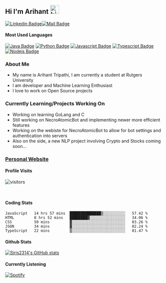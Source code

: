 ## Hi I'm Arihant <img src="https://user-images.githubusercontent.com/1303154/88677602-1635ba80-d120-11ea-84d8-d263ba5fc3c0.gif" width="28px" alt="hi">

[![Linkedin Badge](https://img.shields.io/badge/-Arihant-0e76a8?style=flat&labelColor=0e76a8&logo=linkedin&logoColor=white)](https://www.linkedin.com/in/arihant-tripathi-2374b7191//)[![Mail Badge](https://img.shields.io/badge/-ArihantT-c0392b?style=flat&labelColor=c0392b&logo=gmail&logoColor=white)](mailto:tarihant2001@gmail.com)


#### Most Used Languages

[![Java Badge](https://img.shields.io/badge/-Java-ffa500?style=for-the-badge&labelColor=red&logo=Java&logoColor=ffa500)](#) [![Python Badge](https://img.shields.io/badge/-Python-000000?style=for-the-badge&labelColor=blue&logo=python&logoColor=F0DB4F)](#) [![Javascript Badge](https://img.shields.io/badge/-Javascript-F0DB4F?style=for-the-badge&labelColor=black&logo=javascript&logoColor=F0DB4F)](#) [![Typescript Badge](https://img.shields.io/badge/-Typescript-007acc?style=for-the-badge&labelColor=black&logo=typescript&logoColor=007acc)](#) [![Nodejs Badge](https://img.shields.io/badge/-Nodejs-3C873A?style=for-the-badge&labelColor=black&logo=node.js&logoColor=3C873A)](#)



### About Me

  - My name is Arihant Tripathi, I am currently a student at Rutgers University
  - I am developer and Machine Learning Enthusiast
  - I love to work on Open Source projects 


### Currently Learning/Projects Working On 

   - Working on learning GoLang and C
   - Still working on NecroAtomicBot and implementing newer more efficient features
   - Working on the webiste for NecroAtomicBot to allow for bot settings and authentication into servers
   - Also on the side, a new NLP project involving Crypto and Stocks coming soon...


### [Personal Website](https://siris2314.github.io/arihanttripathi.github.io/)

#### Profile Visits 

![visitors](https://visitor-badge.glitch.me/badge?page_id=Siris2314.Siris2314)


<br >


#### Coding Stats

<!--START_SECTION:waka-->
```text
JavaScript   14 hrs 57 mins  ██████████████▒░░░░░░░░░░   57.42 % 
HTML         8 hrs 52 mins   ████████▓░░░░░░░░░░░░░░░░   34.06 % 
CSS          50 mins         ▓░░░░░░░░░░░░░░░░░░░░░░░░   03.26 % 
JSON         34 mins         ▓░░░░░░░░░░░░░░░░░░░░░░░░   02.24 % 
TypeScript   22 mins         ▒░░░░░░░░░░░░░░░░░░░░░░░░   01.47 % 
```
<!--END_SECTION:waka-->


#### Github Stats

[![Siris2314's GitHub stats](https://github-readme-stats.vercel.app/api?username=Siris2314&show_icons=true&theme=synthwave)](https://github.com/anuraghazra/github-readme-stats)





#### Currently Listening
[![Spotify](https://novatorem-peach-ten.vercel.app/api/spotify)](https://open.spotify.com/user/ArihantTripathi)


</details>


